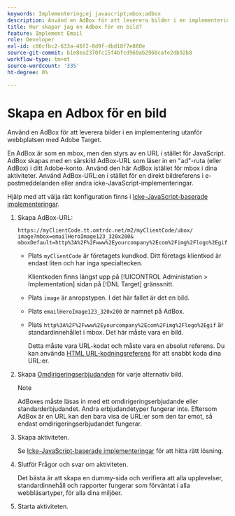 ```yaml
---
keywords: Implementering;ej javascript;mbox;adbox
description: Använd en AdBox för att leverera bilder i en implementering utanför webbplatsen med Adobe Target. En AdBox är som en mbox, men styrs av en URL i stället för JavaScript.
title: Hur skapar jag en Adbox för en bild?
feature: Implement Email
role: Developer
exl-id: c66cfbc2-633a-46f2-8d9f-dbd18f7e880e
source-git-commit: b1e8ea2370fc15f4bfcd960ab2960cafe2db92b8
workflow-type: tm+mt
source-wordcount: '335'
ht-degree: 0%

---
```


# Skapa en Adbox för en bild

Använd en AdBox för att leverera bilder i en implementering utanför webbplatsen med Adobe Target.

En AdBox är som en mbox, men den styrs av en URL i stället för JavaScript. AdBox skapas med en särskild AdBox-URL som läser in en &quot;ad&quot;-ruta (eller AdBox) i ditt Adobe-konto. Använd den här AdBox istället för mbox i dina aktiviteter. Använd AdBox-URL:en i stället för en direkt bildreferens i e-postmeddelanden eller andra icke-JavaScript-implementeringar.

Hjälp med att välja rätt konfiguration finns i [Icke-JavaScript-baserade implementeringar](https://developer.adobe.com/target/implement/email/).

1. Skapa AdBox-URL:

   ```
   https://myClientCode.tt.omtrdc.net/m2/myClientCode/ubox/
   image?mbox=emailHeroImage123_320x200&
   mboxDefault=http%3A%2F%2Fwww%2Eyourcompany%2Ecom%2Fimg%2Flogo%2Egif
   ```

   * Plats `myClientCode` är företagets kundkod. Ditt företags klientkod är endast liten och har inga specialtecken.

      Klientkoden finns längst upp på [!UICONTROL Administation > Implementation] sidan på [!DNL Target] gränssnitt.

   * Plats `image` är anropstypen. I det här fallet är det en bild.

   * Plats `emailHeroImage123_320x200` är namnet på AdBox.

   * Plats `http%3A%2F%2Fwww%2Eyourcompany%2Ecom%2Fimg%2Flogo%2Egif` är standardinnehållet i mbox. Det här måste vara en bild.

      Detta måste vara URL-kodat och måste vara en absolut referens. Du kan använda [HTML URL-kodningsreferens](https://www.w3schools.com/tags/ref_urlencode.asp) för att snabbt koda dina URL:er.

1. Skapa [Omdirigeringserbjudanden](/help/main/c-experiences/c-manage-content/offer-redirect.md#task_33C80CD722564303B687948261484F94) för varje alternativ bild.

   >[!NOTE]
   >
   >AdBoxes måste läsas in med ett omdirigeringserbjudande eller standarderbjudandet. Andra erbjudandetyper fungerar inte. Eftersom AdBox är en URL kan den bara visa de URL:er som den tar emot, så endast omdirigeringserbjudandet fungerar.

1. Skapa aktiviteten.

   Se [Icke-JavaScript-baserade implementeringar](https://developer.adobe.com/target/implement/email/) för att hitta rätt lösning.
1. Slutför Frågor och svar om aktiviteten.

   Det bästa är att skapa en dummy-sida och verifiera att alla upplevelser, standardinnehåll och rapporter fungerar som förväntat i alla webbläsartyper, för alla dina miljöer.

1. Starta aktiviteten.
